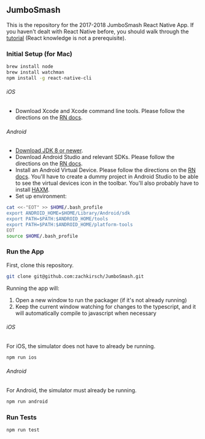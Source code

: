## JumboSmash

This is the repository for the 2017-2018 JumboSmash React Native App. If you
haven't dealt with React Native before, you should walk through the
[tutorial](https://facebook.github.io/react-native/releases/next/docs/tutorial.html)
(React knowledge is not a prerequisite).

### Initial Setup (for Mac)

```bash
brew install node
brew install watchman
npm install -g react-native-cli
```

###### iOS

- Download Xcode and Xcode command line tools. Please follow the directions on
 the [RN
 docs](https://facebook.github.io/react-native/releases/next/docs/getting-started.html#command-line-tools).

###### Android

 - [Download JDK 8 or newer](http://www.oracle.com/technetwork/java/javase/downloads/jdk8-downloads-2133151.html).
 - Download Android Studio and relevant SDKs. Please follow the directions on
  the [RN docs](https://facebook.github.io/react-native/releases/next/docs/getting-started.html#1-install-android-studio).
 - Install an Android Virtual Device. Please follow the directions on the [RN
 docs](https://facebook.github.io/react-native/releases/next/docs/getting-started.html#using-a-virtual-device). You'll have to create a dummy project in
 Android Studio to be able to see the virtual devices icon in the toolbar.
 You'll also probably have to install [HAXM](https://software.intel.com/en-us/android/articles/installation-instructions-for-intel-hardware-accelerated-execution-manager-mac-os-x).
 - Set up environment:

  ```bash
  cat <<-"EOT" >> $HOME/.bash_profile
  export ANDROID_HOME=$HOME/Library/Android/sdk
  export PATH=$PATH:$ANDROID_HOME/tools
  export PATH=$PATH:$ANDROID_HOME/platform-tools
  EOT
  source $HOME/.bash_profile
  ```

### Run the App

First, clone this repository.

```bash
git clone git@github.com:zachkirsch/JumboSmash.git
```

Running the app will:
  1. Open a new window to run the packager (if it's not already running)
  2. Keep the current window watching for changes to the typescript, and it will
     automatically compile to javascript when necessary

###### iOS

For iOS, the simulator does not have to already be running.

```bash
npm run ios
```

###### Android

For Android, the simulator must already be running.

```bash
npm run android
```

### Run Tests

```bash
npm run test
```
